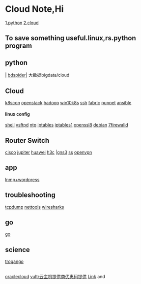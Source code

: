 # Cloud Note,Hi
[1.python](##python)
[2.cloud](##cloud)
## To save something useful.linux,rs.python program 
## python
| [bdspider](bdspider.py)|
大数据bigdata/cloud

## Cloud 


[k8scon](conjure-up.html)
[openstack](openstack.html)
[hadoop](hadoop.html)
[win10k8s](wink8s.html)
[ssh](ssh.html)
[fabric](fabric.html)
[puppet](puppet.html)
[ansible](ansible.html)

#### linux config

[shell](linux/shell.html)
[vsftpd](linux/yum.html)
[ntp](linux/ntp.html)
[iptables](linux/iptables.html)
[iptables1](linux/iptables1.html)
[openssl8](linux/opensslssh.html)
[debian](linux/debian1.html)
[7firewalld](linux/firewalld.html)

## Router Switch

[cisco](net/cisco1.html)
[jupiter](net/jupiter.html)
[huawei](net/huawei.html)
[h3c](net/h3c1.html)
|[gns3](net/gns.html)
[ss](ss.html)
[openvpn](openvpn.html)

## app
[lnmp+wordpress](linux/wp.html)

## troubleshooting

[tcpdump](linux/tcpdump.html)
[nettools](linux/nettools.html)
[wiresharks](linux/wiresharks.html)
## go
[go](linux/go.html)

## science
[trogango](linux/trogango.html)

## 
[oraclecloud](linux/oracle.md)
[vultr云主机提供商优惠码提供](https://www.vultr.com/?ref=9064803-8H)
[Link](url) and 



